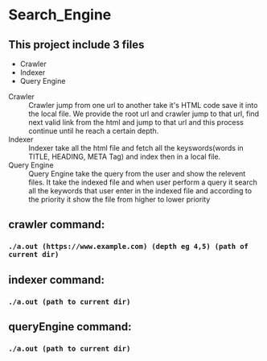 # Search_Engine

## This project include 3 files
<ul>
  <li>Crawler</li>
  <li>Indexer</li>
  <li>Query Engine</li>
</ul>

<dl>
  <dt>Crawler</dt>
  <dd>
    Crawler jump from one url to another take it's HTML code save it into the local file. We provide the root url and crawler jump to that url, find next valid link from the html and jump to that url and this process continue until he reach a certain depth.
    
  </dd>
  <dt> Indexer </dt>
  <dd>
    Indexer take all the html file and fetch all the keyswords(words in TITLE, HEADING, META Tag) and index then in a local file.
  </dd>
  <dt> Query Engine </dt>
  <dd>
    Query Engine take the query from the user and show the relevent files. It take the indexed file and when user perform a query it search all the keywords that user enter in the indexed file and according to the priority it show the file from higher to lower priority
  </dd>
</dl>

## crawler command:
### `./a.out (https://www.example.com) (depth eg 4,5) (path of current dir)`
## indexer command: 
### `./a.out (path to current dir)`
## queryEngine command:
### `./a.out (path to current dir)`
